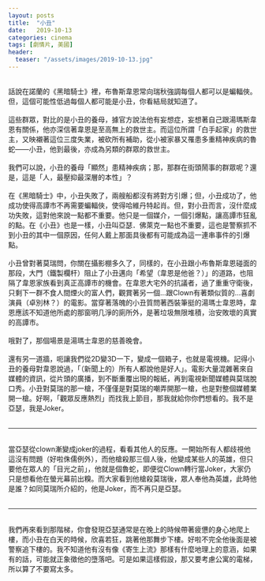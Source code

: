 ```yaml
---
layout: posts
title:  "小丑"
date:   2019-10-13
categories: cinema
tags: [劇情片, 美國]
header: 
  teaser: "/assets/images/2019-10-13.jpg"
---
```

<br>
話說在諾蘭的《黑暗騎士》裡，布魯斯韋恩常向瑞秋強調每個人都可以是蝙輻俠。但，這個可能性低過每個人都可能是小丑，你看結局就知道了。<br><br>
這些群眾，對比的是小丑的養母，據官方說法他有妄想症，妄想著自己跟湯瑪斯韋恩有關係，他亦深信著韋恩是至高無上的救世主。而這位所謂「白手起家」的救世主，又映襯著這位三度失業，被砍所有補助，從小被家暴又罹患多重精神疾病的魯蛇——小丑，他到最後，亦成為另類的群眾的救世主。<br><br>
我們可以說，小丑的養母「顯然」患精神疾病；那，那群在街頭鬧事的群眾呢？還是，這是「人，最壓抑最深層的本性」？<br><br>
在《黑暗騎士》中，小丑失敗了，兩艘船都沒有將對方引爆；但，小丑成功了，他成功使得高譚市不再需要蝙輻俠，使得哈維丹特起肖。但，對小丑而言，沒什麼成功失敗，這對他來說一點都不重要。他只是一個媒介，一個引爆點，讓高譚市狂亂的點。在《小丑》也是一樣，小丑叫亞瑟．佛萊克一點也不重要，這也是警察抓不到小丑的其中一個原因，任何人戴上那面具後都有可能成為這一連串事件的引爆點。<br><br>
小丑曾對著莫瑞問，你關在攝影棚多久了，同樣的，在小丑跟小布魯斯韋恩碰面的那段，大門（鐵製欄杆）阻止了小丑邁向「希望（韋恩是他爸？）」的道路，也阻隔了韋恩家族看到真正高譚市的機會。在韋恩大宅外的抗議者，過了重重守衛後，只剩下一群不食人間煙火的富人們，觀賞著另一個…跟Clown有著類似質的…喜劇演員（卓別林？）的電影。當穿著落魄的小丑質問著西裝筆挺的湯瑪士韋恩時，韋恩應該不知道他所處的那窗明几淨的廁所外，是著垃圾無限堆積，治安敗壞的真實的高譚市。<br><br>
哦對了，那個場景是湯瑪士韋恩的慈善晚會。<br><br>
還有另一道牆，呃讓我們從2D變3D一下，變成一個箱子，也就是電視機。記得小丑的養母對韋恩說過，「（新聞上的）所有人都說他是好人」。電影大量混雜著來自媒體的資訊，從片頭的廣播，到不斷重覆出現的報紙，再到電視新聞媒體與莫瑞脫口秀。小丑對莫瑞的那一槍，不僅僅是對莫瑞的嘲弄開那一槍，也是對整個媒體業開一槍。好啊，「觀眾反應熱烈」而找我上節目，那我就給你你們想看的。我不是亞瑟，我是Joker。<br><br>
<hr><br>
當亞瑟從clown漸變成joker的過程，看看其他人的反應。一開始所有人都歧視他這沒有問題（好啦侏儒例外），而他槍殺那三個人後，他變成某些人的英雄，但只要他在眾人的「目光之前」，他就是個魯蛇，即便從Clown轉行當Joker，大家仍只是想看他在螢光幕前出糗。而大家看到他槍殺莫瑞後，眾人奉他為英雄，此時他是誰？如同莫瑞所介紹的，他是Joker，而不再只是亞瑟。<br><br>
<hr><br>
我們再來看到那階梯，你會發現亞瑟通常是在晚上的時候帶著疲憊的身心地爬上樓，而小丑在白天的時候，欣喜若狂，跳著他那舞步下樓。好啦不完全他後面是被警察追下樓的。我不知道他有沒有像《寄生上流》那樣有什麼地理上的意涵，如果有的話，可能就正象徵他的墮落吧。可是如果這樣假設，那又要考慮公寓的電梯，所以算了不要寫太多。<br><br>